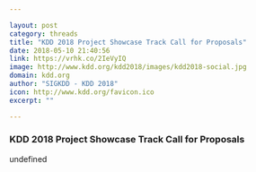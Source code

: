 ```yaml
---

layout: post
category: threads
title: "KDD 2018 Project Showcase Track Call for Proposals"
date: 2018-05-10 21:40:56
link: https://vrhk.co/2IeVyIQ
image: http://www.kdd.org/kdd2018/images/kdd2018-social.jpg
domain: kdd.org
author: "SIGKDD - KDD 2018"
icon: http://www.kdd.org/favicon.ico
excerpt: ""

---
```


### KDD 2018 Project Showcase Track Call for Proposals

undefined